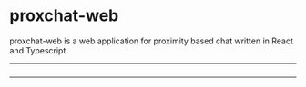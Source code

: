 # proxchat-web

proxchat-web is a web application for proximity based chat written in React and Typescript

---

### 

---

